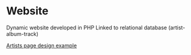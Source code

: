 # Website
Dynamic website developed in PHP
Linked to relational database (artist-album-track) 

[Artists page design example](screenshot.png)
